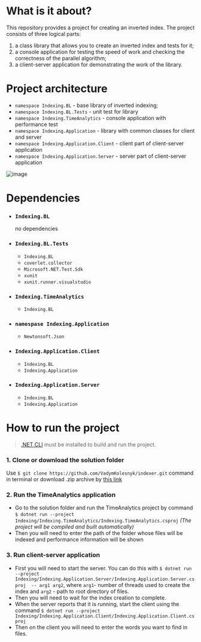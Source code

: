 # What is it about?
This repository provides a project for creating an inverted index. The project consists of three logical parts:
1) a class library that allows you to create an inverted index and tests for it;
2) a console application for testing the speed of work and checking the correctness of the parallel algorithm;
3) a client-server application for demonstrating the work of the library.

# Project architecture
 - ```namespace Indexing.BL``` - base library of inverted indexing;
 - ```namespace Indexing.BL.Tests``` - unit test for library
 - ```namespace Indexing.TimeAnalytics``` - console application with performance test
 - ```namespace Indexing.Application``` - library with common classes for client and server
 - ```namespace Indexing.Application.Client``` - client part of client-server application
 - ```namespace Indexing.Application.Server``` - server part of client-server application
 
 ![image](https://user-images.githubusercontent.com/74730992/119378018-6c36a880-bcc6-11eb-90e0-1287cc9b5604.png)

# Dependencies
- ### ```Indexing.BL```
  no dependencies
- ### ```Indexing.BL.Tests```
  - ```Indexing.BL```
  - ```coverlet.collector```
  - ```Microsoft.NET.Test.Sdk```
  - ```xunit```
  - ```xunit.runner.visualstudio```
- ### ```Indexing.TimeAnalytics```
  - ```Indexing.BL```
- ### ```namespase Indexing.Application```
  - ```Newtonsoft.Json```
- ### ```Indexing.Application.Client```
  - ```Indexing.BL```
  - ```Indexing.Application```
- ### ```Indexing.Application.Server```
  - ```Indexing.BL```
  - ```Indexing.Application```

# How to run the project
> [.NET CLI](https://docs.microsoft.com/en-us/dotnet/core/tools/) must be installed to build and run the project.

### 1. Clone or download the solution folder
  Use ```$ git clone https://github.com/VadymKolesnyk/indexer.git``` command in terminal or download .zip archive by [this link](https://github.com/VadymKolesnyk/indexer/archive/refs/heads/main.zip) 
### 2. Run the TimeAnalytics application
  - Go to the solution folder and run the TimeAnalytics project by command ```$ dotnet run --project Indexing/Indexing.TimeAnalytics/Indexing.TimeAnalytics.csproj``` *(The project will be compiled and built automatically)*  
  - Then you will need to enter the path of the folder whose files will be indexed and performance information will be shown
### 3. Run client-server application
  - First you will need to start the server. You can do this with ```$ dotnet run --project Indexing/Indexing.Application.Server/Indexing.Application.Server.csproj  -- arg1 arg2```, where ```arg1```- number of threads used to create the index and ```arg2``` - path to root directory of files.
  - Then you will need to wait for the index creation to complete. 
  - When the server reports that it is running, start the client using the command ```$ dotnet run --project Indexing/Indexing.Application.Client/Indexing.Application.Client.csproj```
  - Then on the client you will need to enter the words you want to find in files.
